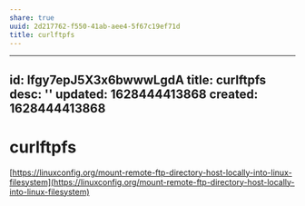 ```yaml
---
share: true
uuid: 2d217762-f550-41ab-aee4-5f67c19ef71d
title: curlftpfs
---
```

---
id: lfgy7epJ5X3x6bwwwLgdA
title: curlftpfs
desc: ''
updated: 1628444413868
created: 1628444413868
---
# curlftpfs
[https://linuxconfig.org/mount-remote-ftp-directory-host-locally-into-linux-filesystem](https://linuxconfig.org/mount-remote-ftp-directory-host-locally-into-linux-filesystem)
